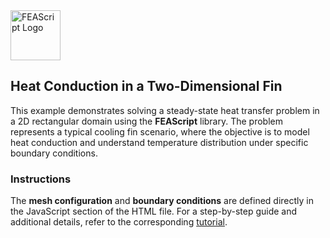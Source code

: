 <img src="https://feascript.github.io/FEAScript-website/assets/FEAScriptLogo.png" width="80" alt="FEAScript Logo">

## Heat Conduction in a Two-Dimensional Fin

This example demonstrates solving a steady-state heat transfer problem in a 2D rectangular domain using the **FEAScript** library. The problem represents a typical cooling fin scenario, where the objective is to model heat conduction and understand temperature distribution under specific boundary conditions.

### Instructions

The **mesh configuration** and **boundary conditions** are defined directly in the JavaScript section of the HTML file. For a step-by-step guide and additional details, refer to the corresponding [tutorial](https://github.com/FEAScript/FEAScript-website/blob/main/tutorialSolidHeatTransfer01/tutorialSolidHeatTransfer01.html).
